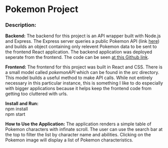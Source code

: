                   
# Pokemon Project  

### Description:  

**Backend:** The backend for this project is an API wrapper built with Node.js and Express. The Express server queries a public Pokemon API (link [here](at "https://pokeapi.co/")) and builds an object containing only relevent Pokemon data to be sent to the frontend React application. The backend application was deployed seperate from the frontend. The code can be seen [at this Github link]("https://github.com/senilefork/pokemon-backend"). 

**Frontend:** The frontend for this project was built in React and CSS. There is a small model called *pokemonAPI* which can be found in the *src* directory. This model builds a useful method to make API calls. While not entirely necessary in this particular instance, this is something I like to do especially with bigger applications because it helps keep the frontend code from getting too cluttered with urls. 

**Install and Run:**   
npm install  
npm start

**How to Use the Application:** The application renders a simple table of Pokemon characters with infinate scroll. The user can use the search bar at the top to filter the list by character name and abilities. Clicking on the Pokemon image will display a list of Pokemon characteristics. 